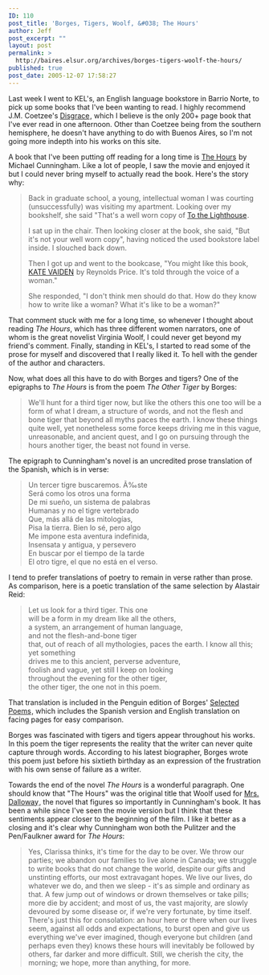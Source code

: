 ```yaml
---
ID: 110
post_title: 'Borges, Tigers, Woolf, &#038; The Hours'
author: Jeff
post_excerpt: ""
layout: post
permalink: >
  http://baires.elsur.org/archives/borges-tigers-woolf-the-hours/
published: true
post_date: 2005-12-07 17:58:27
---
```

Last week I went to KEL's, an English language bookstore in Barrio Norte, to pick up some books that I've been wanting to read.  I highly recommend J.M. Coetzee's  <a href="http://www.amazon.com/exec/obidos/redirect?link_code=as2&path=ASIN/0140296409&tag=elsur-20&camp=1789&creative=9325">Disgrace</a><img src="http://www.assoc-amazon.com/e/ir?t=elsur-20&l=as2&o=1&a=0140296409" width="1" height="1" border="0" alt="" style="border:none !important; margin:0px !important;" />, which I believe is the only 200+ page book that I've ever read in one afternoon. Other than Coetzee being from the southern hemisphere, he doesn't have anything to do with Buenos Aires, so I'm not going more indepth into his works on this site.

A book that I've been putting off reading for a long time is <a href="http://www.amazon.com/exec/obidos/redirect?link_code=as2&path=ASIN/0312305060&tag=elsur-20&camp=1789&creative=9325">The Hours</a><img src="http://www.assoc-amazon.com/e/ir?t=elsur-20&l=as2&o=1&a=0312305060" width="1" height="1" border="0" alt="" style="border:none !important; margin:0px !important;" /> by Michael Cunningham.  Like a lot of people, I saw the movie and enjoyed it but I could never bring myself to actually read the book. Here's the story why:

<blockquote>
Back in graduate school, a young, intellectual woman I was courting (unsuccessfully) was visiting my apartment. Looking over my bookshelf, she said "That's a well worn copy of <a href="http://www.amazon.com/exec/obidos/redirect?link_code=as2&path=ASIN/0156907399&tag=elsur-20&camp=1789&creative=9325">To the Lighthouse</a><img src="http://www.assoc-amazon.com/e/ir?t=elsur-20&l=as2&o=1&a=0156907399" width="1" height="1" border="0" alt="" style="border:none !important; margin:0px !important;" />.

I sat up in the chair. Then looking closer at the book, she said, "But it's not your well worn copy", having noticed the used bookstore label inside. I slouched back down. 

Then I got up and went to the bookcase, "You might like this book, <a href="http://www.amazon.com/exec/obidos/redirect?link_code=as2&path=ASIN/0684846942&tag=elsur-20&camp=1789&creative=9325">KATE VAIDEN</a><img src="http://www.assoc-amazon.com/e/ir?t=elsur-20&l=as2&o=1&a=0684846942" width="1" height="1" border="0" alt="" style="border:none !important; margin:0px !important;" /> by Reynolds Price.  It's told through the voice of a woman."

She responded, "I don't think men should do that. How do they know how to write like a woman? What it's like to be a woman?"
 
</blockquote>

That comment stuck with me for a long time, so whenever I thought about reading <em>The Hours</em>, which has three different women narrators, one of whom is the great novelist Virginia Woolf, I could never get beyond my friend's comment.  Finally, standing in KEL's, I started to read some of the prose for myself and discovered that I really liked it. To hell with the gender of the author and characters.

Now, what does all this have to do with Borges and tigers? One of the epigraphs to <em>The Hours</em> is from the poem <em>The Other Tiger</em> by Borges:

<blockquote>
We'll hunt for a third tiger now, but like the others this one too will be a form of what I dream, a structure of words, and not the flesh and bone tiger that beyond all myths paces the earth. I know these things quite well, yet nonetheless some force keeps driving me in this vague, unreasonable, and ancient quest, and I go on pursuing through the hours another tiger, the beast not found in verse.

</blockquote>

The epigraph to Cunningham's novel is an uncredited prose translation of the Spanish, which is in verse:


<blockquote>
Un tercer tigre buscaremos. Ã‰ste<br />
Será como los otros una forma<br />
De mi sue&#241;o, un sistema de palabras<br />
Humanas y no el tigre vertebrado<br />
Que, más allá de las mitologías,<br />
Pisa la tierra. Bien lo sé, pero algo<br />
Me impone esta aventura indefinida,<br />
Insensata y antigua, y persevero<br />
En buscar por el tiempo de la tarde<br />
El otro tigre, el que no está en el verso.<br />

</blockquote>

I tend to prefer translations of poetry to remain in verse rather than prose. As comparison, here is a poetic translation of the same selection by Alastair Reid:
<blockquote>
Let us look for a third tiger. This one<br />
will be a form in my dream like all the others,<br />
a system, an arrangement of human language,<br />
and not the flesh-and-bone tiger<br />
that, out of reach of all mythologies, paces the earth. I know all this; yet something<br />
drives me to this ancient, perverse adventure, <br />
foolish and vague, yet still I keep on looking<br />
throughout the evening for the other tiger,<br />
the other tiger, the one not in this poem.<br />

</blockquote>

That translation is included in the Penguin edition of Borges' <a href="http://www.amazon.com/exec/obidos/redirect?link_code=as2&path=ASIN/0140587217&tag=elsur-20&camp=1789&creative=9325">Selected Poems</a><img src="http://www.assoc-amazon.com/e/ir?t=elsur-20&l=as2&o=1&a=0140587217" width="1" height="1" border="0" alt="" style="border:none !important; margin:0px !important;" />, which includes the Spanish version and English translation on facing pages for easy comparison.

Borges was fascinated with tigers and tigers appear throughout his works. In this poem the tiger represents the reality that the writer can never quite capture through words.   According to his latest biographer, Borges wrote this poem just before his sixtieth birthday as an expression of the frustration with his own sense of failure as a writer. 

Towards the end of the novel <em>The Hours</em> is a wonderful paragraph. One should know that "The Hours" was the original title that Woolf used for <a href="http://www.amazon.com/exec/obidos/redirect?link_code=as2&path=ASIN/0156628708&tag=elsur-20&camp=1789&creative=9325">Mrs. Dalloway</a><img src="http://www.assoc-amazon.com/e/ir?t=elsur-20&l=as2&o=1&a=0156628708" width="1" height="1" border="0" alt="" style="border:none !important; margin:0px !important;" />, the novel that figures so importantly in Cunningham's book.  It has been a while since I've seen the movie version but I think that these sentiments appear closer to the beginning of the film. I like it better as a closing and it's clear why Cunningham won both the Pulitzer and the Pen/Faulkner award for <em>The Hours</em>:

<blockquote>
Yes, Clarissa thinks, it's time for the day to be over. We throw our parties; we abandon our families to live alone in Canada; we struggle to write books that do not change the world, despite our gifts and unstinting efforts, our most extravagant hopes. We live our lives, do whatever we do, and then we sleep - it's as simple and ordinary as that. A few jump out of windows or drown themselves or take pills; more die by accident; and most of us, the vast majority, are slowly devoured by some disease or, if we're very fortunate, by time itself. There's just this for consolation: an hour here or there when our lives seem, against all odds and expectations, to burst open and give us everything we've ever imagined, though everyone but children (and perhaps even they) knows these hours will inevitably be followed by others, far darker and more difficult. Still, we cherish the city, the morning; we hope, more than anything, for more.

</blockquote>